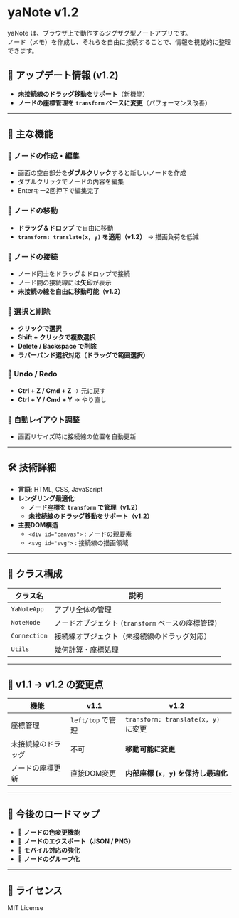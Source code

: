 # yaNote v1.2

yaNote は、ブラウザ上で動作するジグザグ型ノートアプリです。  
ノード（メモ）を作成し、それらを自由に接続することで、情報を視覚的に整理できます。  

## 🚀 アップデート情報 (v1.2)
- **未接続線のドラッグ移動をサポート**（新機能）
- **ノードの座標管理を `transform` ベースに変更**（パフォーマンス改善）

---

## 📌 主な機能

### 📝 ノードの作成・編集
- 画面の空白部分を**ダブルクリック**すると新しいノードを作成
- ダブルクリックでノードの内容を編集
- Enterキー2回押下で編集完了

### 📍 ノードの移動
- **ドラッグ＆ドロップ** で自由に移動
- **`transform: translate(x, y)` を適用（v1.2）** → 描画負荷を低減

### 🔗 ノードの接続
- ノード同士をドラッグ＆ドロップで接続
- ノード間の接続線には**矢印**が表示
- **未接続の線を自由に移動可能（v1.2）**

### 🎯 選択と削除
- **クリックで選択**
- **Shift + クリックで複数選択**
- **Delete / Backspace で削除**
- **ラバーバンド選択対応（ドラッグで範囲選択）**

### 🔄 Undo / Redo
- **Ctrl + Z / Cmd + Z** → 元に戻す
- **Ctrl + Y / Cmd + Y** → やり直し

### 📏 自動レイアウト調整
- 画面リサイズ時に接続線の位置を自動更新

---

## 🛠 技術詳細
- **言語**: HTML, CSS, JavaScript
- **レンダリング最適化**:
  - **ノード座標を `transform` で管理（v1.2）**
  - **未接続線のドラッグ移動をサポート（v1.2）**
- **主要DOM構造**
  - `<div id="canvas">` : ノードの親要素
  - `<svg id="svg">` : 接続線の描画領域

---

## 🔧 クラス構成
| クラス名        | 説明 |
|---------------|----------------|
| `YaNoteApp`   | アプリ全体の管理 |
| `NoteNode`    | ノードオブジェクト (`transform` ベースの座標管理) |
| `Connection`  | 接続線オブジェクト（未接続線のドラッグ対応） |
| `Utils`       | 幾何計算・座標処理 |

---

## 📌 v1.1 → v1.2 の変更点
| 機能 | v1.1 | v1.2 |
|------|------|------|
| 座標管理 | `left/top` で管理 | `transform: translate(x, y)` に変更 |
| 未接続線のドラッグ | 不可 | **移動可能に変更** |
| ノードの座標更新 | 直接DOM変更 | **内部座標 (`x, y`) を保持し最適化** |

---

## 🚀 今後のロードマップ
- 🎨 **ノードの色変更機能**
- 📂 **ノードのエクスポート（JSON / PNG）**
- 📱 **モバイル対応の強化**
- 🔀 **ノードのグループ化**

---

## 📜 ライセンス
MIT License
